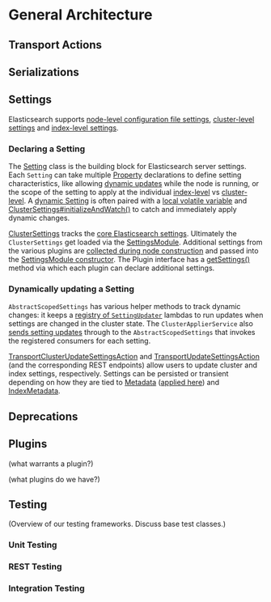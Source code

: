 # General Architecture

## Transport Actions

## Serializations

## Settings

Elasticsearch supports [node-level configuration file settings][], [cluster-level settings][] and [index-level settings][].

### Declaring a Setting

[node-level configuration file settings]: https://www.elastic.co/guide/en/elasticsearch/reference/current/settings.html
[cluster-level settings]: https://www.elastic.co/guide/en/elasticsearch/reference/current/cluster-update-settings.html
[index-level settings]: https://www.elastic.co/guide/en/elasticsearch/reference/current/indices-update-settings.html

The [Setting][] class is the building block for Elasticsearch server settings. Each `Setting` can take multiple [Property][]
declarations to define setting characteristics, like allowing [dynamic updates][] while the node is running, or the scope of
the setting to apply at the individual [index-level][] vs [cluster-level][]. A [dynamic Setting][] is often paired with a
[local volatile variable][] and [ClusterSettings#initializeAndWatch()][] to catch and immediately apply dynamic changes.

[Setting]: https://github.com/elastic/elasticsearch/blob/8.13/server/src/main/java/org/elasticsearch/common/settings/Setting.java#L57-L80
[Property]: https://github.com/elastic/elasticsearch/blob/8.13/server/src/main/java/org/elasticsearch/common/settings/Setting.java#L82
[dynamic updates]: https://github.com/elastic/elasticsearch/blob/8.13/server/src/main/java/org/elasticsearch/common/settings/Setting.java#L88-L91
[index-level]: https://github.com/elastic/elasticsearch/blob/8.13/server/src/main/java/org/elasticsearch/common/settings/Setting.java#L124-L127
[cluster-level]: https://github.com/elastic/elasticsearch/blob/8.13/server/src/main/java/org/elasticsearch/common/settings/Setting.java#L114-L117
[dynamic Setting]: https://github.com/elastic/elasticsearch/blob/8.13/server/src/main/java/org/elasticsearch/cluster/routing/allocation/allocator/BalancedShardsAllocator.java#L111-L117
[local volatile variable]: https://github.com/elastic/elasticsearch/blob/8.13/server/src/main/java/org/elasticsearch/cluster/routing/allocation/allocator/BalancedShardsAllocator.java#L123
[ClusterSettings#initializeAndWatch()]: https://github.com/elastic/elasticsearch/blob/8.13/server/src/main/java/org/elasticsearch/cluster/routing/allocation/allocator/BalancedShardsAllocator.java#L145

[ClusterSettings][] tracks the [core Elasticsearch settings][]. Ultimately the `ClusterSettings` get loaded via the
[SettingsModule][]. Additional settings from the various plugins are [collected during node construction] and passed into the
[SettingsModule constructor][]. The Plugin interface has a [getSettings()][] method via which each plugin can declare additional
settings.

[ClusterSettings]: https://github.com/elastic/elasticsearch/blob/8.13/server/src/main/java/org/elasticsearch/common/settings/ClusterSettings.java#L138
[core Elasticsearch settings]: https://github.com/elastic/elasticsearch/blob/8.13/server/src/main/java/org/elasticsearch/common/settings/ClusterSettings.java#L204-L586
[SettingsModule]: https://github.com/elastic/elasticsearch/blob/8.13/server/src/main/java/org/elasticsearch/common/settings/SettingsModule.java#L54
[collected during node construction]: https://github.com/elastic/elasticsearch/blob/8.13/server/src/main/java/org/elasticsearch/node/NodeConstruction.java#L483
[SettingsModule constructor]: https://github.com/elastic/elasticsearch/blob/8.13/server/src/main/java/org/elasticsearch/node/NodeConstruction.java#L491-L495
[getSettings()]: https://github.com/elastic/elasticsearch/blob/8.13/server/src/main/java/org/elasticsearch/plugins/Plugin.java#L203-L208

### Dynamically updating a Setting

`AbstractScopedSettings` has various helper methods to track dynamic changes: it keeps a [registry of `SettingUpdater`][]
lambdas to run updates when settings are changed in the cluster state. The `ClusterApplierService` also [sends setting updates][]
through to the `AbstractScopedSettings` that invokes the registered consumers for each setting.

[registry of `SettingUpdater`]: https://github.com/elastic/elasticsearch/blob/8.13/server/src/main/java/org/elasticsearch/common/settings/AbstractScopedSettings.java#L379-L381
[sends setting updates]: https://github.com/elastic/elasticsearch/blob/8.13/server/src/main/java/org/elasticsearch/cluster/service/ClusterApplierService.java#L490-L494

[TransportClusterUpdateSettingsAction][] and [TransportUpdateSettingsAction][] (and the corresponding REST endpoints) allow users
to update cluster and index settings, respectively. Settings can be persisted or transient depending on how they are tied to
[Metadata][] ([applied here][]) and [IndexMetadata][].

[TransportClusterUpdateSettingsAction]: https://github.com/elastic/elasticsearch/blob/8.13/server/src/main/java/org/elasticsearch/action/admin/cluster/settings/TransportClusterUpdateSettingsAction.java#L154-L160
[TransportUpdateSettingsAction]: https://github.com/elastic/elasticsearch/blob/8.13/server/src/main/java/org/elasticsearch/action/admin/indices/settings/put/TransportUpdateSettingsAction.java#L96-L101
[Metadata]: https://github.com/elastic/elasticsearch/blob/8.13/server/src/main/java/org/elasticsearch/cluster/metadata/Metadata.java#L212-L213
[applied here]: https://github.com/elastic/elasticsearch/blob/8.13/server/src/main/java/org/elasticsearch/cluster/metadata/Metadata.java#L2437
[IndexMetadata]: https://github.com/elastic/elasticsearch/blob/8.13/server/src/main/java/org/elasticsearch/cluster/metadata/IndexMetadata.java#L90

## Deprecations

## Plugins

(what warrants a plugin?)

(what plugins do we have?)

## Testing

(Overview of our testing frameworks. Discuss base test classes.)

### Unit Testing

### REST Testing

### Integration Testing
